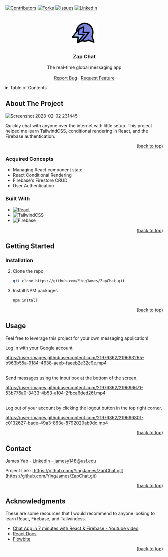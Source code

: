 <a name="readme-top"></a>

<!-- PROJECT SHIELDS -->
[![Contributors][contributors-shield]][contributors-url]
[![Forks][forks-shield]][forks-url]
[![Issues][issues-shield]][issues-url]
[![LinkedIn][linkedin-shield]][linkedin-url]


<!-- PROJECT LOGO -->
<br />
<div align="center">
  <a href="https://github.com/othneildrew/Best-README-Template">
    <img src="./src/logo.svg" alt="Logo" width="80" height="80">
  </a>

  <h3 align="center">Zap Chat</h3>

  <p align="center">
    The real-time global messaging app
    <br />
    <br />
    <a href="https://github.com/othneildrew/Best-README-Template/issues">Report Bug</a>
    ·
    <a href="https://github.com/othneildrew/Best-README-Template/issues">Request Feature</a>
  </p>
</div>


<!-- TABLE OF CONTENTS -->
<details>
  <summary>Table of Contents</summary>
  <ol>
    <li>
      <a href="#about-the-project">About The Project</a>
      <ul>
        <li><a href="#acquired-concepts">Acquired Concepts</a></li>
        <li><a href="#built-with">Built With</a></li>
      </ul>
    </li>
    <li>
      <a href="#getting-started">Getting Started</a>
      <ul>
        <li><a href="#installation">Installation</a></li>
      </ul>
    </li>
    <li><a href="#contact">Contact</a></li>
    <li><a href="#acknowledgments">Acknowledgments</a></li>
  </ol>
</details>


<!-- ABOUT THE PROJECT -->
## About The Project

<!-- [![Product Name Screen Shot][product-screenshot]](https://example.com) -->
![Screenshot 2023-02-02 231445](https://user-images.githubusercontent.com/21976362/216513477-2bd9a162-329b-43fa-9ea7-6c0a18e5c659.png)


Quickly chat with anyone over the internet with little setup. This project helped me learn TailwindCSS, conditional rendering in React, and the Firebase authentication.

<p align="right">(<a href="#readme-top">back to top</a>)</p>

### Acquired Concepts
 * Managing React component state
 * React Conditional Rendering
 * Firebase's Firestore CRUD
 * User Authentication

### Built With

 * [![React][React.js]][React-url]
 * ![TailwindCSS](https://img.shields.io/badge/tailwindcss-%2338B2AC.svg?style=for-the-badge&logo=tailwind-css&logoColor=white)
 * ![Firebase](https://img.shields.io/badge/Firebase-039BE5?style=for-the-badge&logo=Firebase&logoColor=white)

<p align="right">(<a href="#readme-top">back to top</a>)</p>





<!-- GETTING STARTED -->
## Getting Started

### Installation

2. Clone the repo
   ```sh
   git clone https://github.com/YingJames/ZapChat.git
   ```
3. Install NPM packages
   ```sh
   npm install
   ```


<p align="right">(<a href="#readme-top">back to top</a>)</p>



<!-- USAGE EXAMPLES -->
## Usage

Feel free to leverage this project for your own messaging application!

Log in with your Google account

https://user-images.githubusercontent.com/21976362/219693265-b963b55a-9184-4638-aeeb-faeeb2e32c9e.mp4

<br>
Send messages using the input box at the bottom of the screen.

https://user-images.githubusercontent.com/21976362/219696671-53b776a0-3433-4b53-a104-2fbca6ded26f.mp4

<br>
Log out of your account by clicking the logout button in the top right corner.

https://user-images.githubusercontent.com/21976362/219696801-c0132627-bade-49a3-863e-8792020ab9dc.mp4

<p align="right">(<a href="#readme-top">back to top</a>)</p>


<!-- CONTACT -->
## Contact

James Yab - [LinkedIn](https://www.linkedin.com/in/james-yab/) - jamesy148@usf.edu

Project Link: [https://github.com/YingJames/ZapChat.git](https://github.com/YingJames/ZapChat.git)

<p align="right">(<a href="#readme-top">back to top</a>)</p>



<!-- ACKNOWLEDGMENTS -->
## Acknowledgments

These are some resources that I would recommend to anyone looking to learn React, Firebase, and Tailwindcss.

* [Chat App in 7 minutes with React & Firebase - Youtube video](https://youtu.be/zQyrwxMPm88)
* [React Docs](https://beta.reactjs.org)
* [Flowbite](https://flowbite.com)


<p align="right">(<a href="#readme-top">back to top</a>)</p>



<!-- MARKDOWN LINKS & IMAGES -->
<!-- https://www.markdownguide.org/basic-syntax/#reference-style-links -->
[contributors-shield]: https://img.shields.io/github/contributors/YingJames/ZapChat.svg?style=for-the-badge
[contributors-url]: https://github.com/YingJames/ZapChat/graphs/contributors
[forks-shield]: https://img.shields.io/github/forks/YingJames/ZapChat.svg?style=for-the-badge
[forks-url]: https://github.com/YingJames/ZapChat/network/members
[issues-shield]: https://img.shields.io/github/issues/YingJames/ZapChat.svg?style=for-the-badge
[issues-url]: https://github.com/YingJames/ZapChat/issues
[linkedin-shield]: https://img.shields.io/badge/-LinkedIn-black.svg?style=for-the-badge&logo=linkedin&colorB=555
[linkedin-url]: https://www.linkedin.com/in/james-yab/
[React.js]: https://img.shields.io/badge/React-20232A?style=for-the-badge&logo=react&logoColor=61DAFB
[React-url]: https://reactjs.org/
[Bootstrap.com]: https://img.shields.io/badge/Bootstrap-563D7C?style=for-the-badge&logo=bootstrap&logoColor=white
[Bootstrap-url]: https://getbootstrap.com
